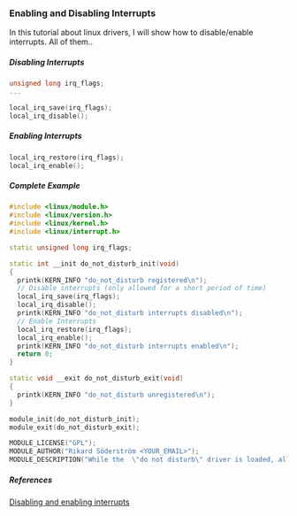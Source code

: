 ### Enabling and Disabling Interrupts

In this tutorial about linux drivers, I will show how to disable/enable interrupts.
All of them..

##### Disabling Interrupts

```C++
unsigned long irq_flags;
...

local_irq_save(irq_flags);
local_irq_disable();
```

##### Enabling Interrupts


```C++
local_irq_restore(irq_flags);
local_irq_enable();
```

##### Complete Example

```C++
#include <linux/module.h>
#include <linux/version.h>
#include <linux/kernel.h>
#include <linux/interrupt.h>

static unsigned long irq_flags;

static int __init do_not_disturb_init(void)
{
  printk(KERN_INFO "do_not_disturb registered\n");
  // Disable interrupts (only allowed for a short period of time)
  local_irq_save(irq_flags);
  local_irq_disable();
  printk(KERN_INFO "do_not_disturb interrupts disabled\n");
  // Enable Interrupts
  local_irq_restore(irq_flags);
  local_irq_enable();
  printk(KERN_INFO "do_not_disturb interrupts enabled\n");
  return 0;
}

static void __exit do_not_disturb_exit(void)
{
  printk(KERN_INFO "do_not_disturb unregistered\n");
}

module_init(do_not_disturb_init);
module_exit(do_not_disturb_exit);

MODULE_LICENSE("GPL");
MODULE_AUTHOR("Rikard Söderström <YOUR_EMAIL>");
MODULE_DESCRIPTION("While the  \"do not disturb\" driver is loaded, all interrupts are disabled.");
```

##### References
[Disabling and enabling interrupts](http://www.kernelfaq.com/2007/07/enabling-and-disabling-interrupts.html)
